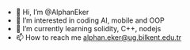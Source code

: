 - 👋 Hi, I’m @AlphanEker
- 👀 I’m interested in coding AI, mobile and OOP
- 🌱 I’m currently learning solidity, C++, nodejs
- 📫 How to reach me alphan.eker@ug.bilkent.edu.tr

<!---
AlphanEker/AlphanEker is a ✨ special ✨ repository because its `README.md` (this file) appears on your GitHub profile.
You can click the Preview link to take a look at your changes.
--->
